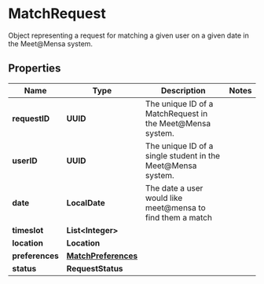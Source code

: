 

# MatchRequest

Object representing a request for matching a given user on a given date in the Meet@Mensa system.

## Properties

| Name | Type | Description | Notes |
|------------ | ------------- | ------------- | -------------|
|**requestID** | **UUID** | The unique ID of a MatchRequest in the Meet@Mensa system. |  |
|**userID** | **UUID** | The unique ID of a single student in the Meet@Mensa system. |  |
|**date** | **LocalDate** | The date a user would like meet@mensa to find them a match |  |
|**timeslot** | **List&lt;Integer&gt;** |  |  |
|**location** | **Location** |  |  |
|**preferences** | [**MatchPreferences**](MatchPreferences.md) |  |  |
|**status** | **RequestStatus** |  |  |



